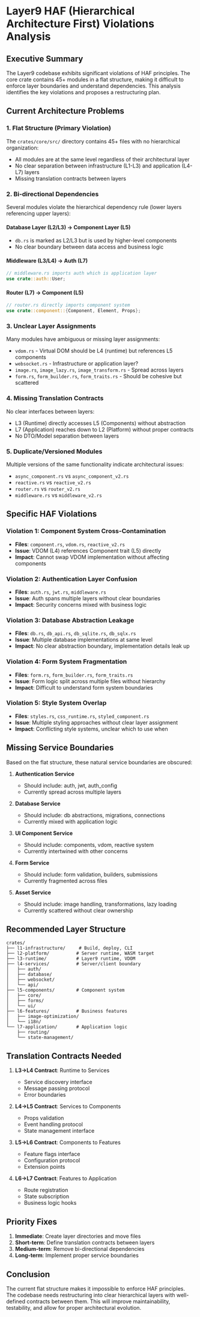 # Layer9 HAF (Hierarchical Architecture First) Violations Analysis

## Executive Summary

The Layer9 codebase exhibits significant violations of HAF principles. The core crate contains 45+ modules in a flat structure, making it difficult to enforce layer boundaries and understand dependencies. This analysis identifies the key violations and proposes a restructuring plan.

## Current Architecture Problems

### 1. **Flat Structure (Primary Violation)**

The `crates/core/src/` directory contains 45+ files with no hierarchical organization:
- All modules are at the same level regardless of their architectural layer
- No clear separation between infrastructure (L1-L3) and application (L4-L7) layers
- Missing translation contracts between layers

### 2. **Bi-directional Dependencies**

Several modules violate the hierarchical dependency rule (lower layers referencing upper layers):

#### Database Layer (L2/L3) → Component Layer (L5)
- `db.rs` is marked as L2/L3 but is used by higher-level components
- No clear boundary between data access and business logic

#### Middleware (L3/L4) → Auth (L7)
```rust
// middleware.rs imports auth which is application layer
use crate::auth::User;
```

#### Router (L7) → Component (L5)
```rust
// router.rs directly imports component system
use crate::component::{Component, Element, Props};
```

### 3. **Unclear Layer Assignments**

Many modules have ambiguous or missing layer assignments:
- `vdom.rs` - Virtual DOM should be L4 (runtime) but references L5 components
- `websocket.rs` - Infrastructure or application layer?
- `image.rs`, `image_lazy.rs`, `image_transform.rs` - Spread across layers
- `form.rs`, `form_builder.rs`, `form_traits.rs` - Should be cohesive but scattered

### 4. **Missing Translation Contracts**

No clear interfaces between layers:
- L3 (Runtime) directly accesses L5 (Components) without abstraction
- L7 (Application) reaches down to L2 (Platform) without proper contracts
- No DTO/Model separation between layers

### 5. **Duplicate/Versioned Modules**

Multiple versions of the same functionality indicate architectural issues:
- `async_component.rs` vs `async_component_v2.rs`
- `reactive.rs` vs `reactive_v2.rs`
- `router.rs` vs `router_v2.rs`
- `middleware.rs` vs `middleware_v2.rs`

## Specific HAF Violations

### Violation 1: Component System Cross-Contamination
- **Files**: `component.rs`, `vdom.rs`, `reactive_v2.rs`
- **Issue**: VDOM (L4) references Component trait (L5) directly
- **Impact**: Cannot swap VDOM implementation without affecting components

### Violation 2: Authentication Layer Confusion
- **Files**: `auth.rs`, `jwt.rs`, `middleware.rs`
- **Issue**: Auth spans multiple layers without clear boundaries
- **Impact**: Security concerns mixed with business logic

### Violation 3: Database Abstraction Leakage
- **Files**: `db.rs`, `db_api.rs`, `db_sqlite.rs`, `db_sqlx.rs`
- **Issue**: Multiple database implementations at same level
- **Impact**: No clear abstraction boundary, implementation details leak up

### Violation 4: Form System Fragmentation
- **Files**: `form.rs`, `form_builder.rs`, `form_traits.rs`
- **Issue**: Form logic split across multiple files without hierarchy
- **Impact**: Difficult to understand form system boundaries

### Violation 5: Style System Overlap
- **Files**: `styles.rs`, `css_runtime.rs`, `styled_component.rs`
- **Issue**: Multiple styling approaches without clear layer assignment
- **Impact**: Conflicting style systems, unclear which to use when

## Missing Service Boundaries

Based on the flat structure, these natural service boundaries are obscured:

1. **Authentication Service**
   - Should include: auth, jwt, auth_config
   - Currently spread across multiple layers

2. **Database Service**
   - Should include: db abstractions, migrations, connections
   - Currently mixed with application logic

3. **UI Component Service**
   - Should include: components, vdom, reactive system
   - Currently intertwined with other concerns

4. **Form Service**
   - Should include: form validation, builders, submissions
   - Currently fragmented across files

5. **Asset Service**
   - Should include: image handling, transformations, lazy loading
   - Currently scattered without clear ownership

## Recommended Layer Structure

```
crates/
├── l1-infrastructure/     # Build, deploy, CLI
├── l2-platform/          # Server runtime, WASM target
├── l3-runtime/           # Layer9 runtime, VDOM
├── l4-services/          # Server/client boundary
│   ├── auth/
│   ├── database/
│   ├── websocket/
│   └── api/
├── l5-components/        # Component system
│   ├── core/
│   ├── forms/
│   └── ui/
├── l6-features/          # Business features
│   ├── image-optimization/
│   └── i18n/
└── l7-application/       # Application logic
    ├── routing/
    └── state-management/
```

## Translation Contracts Needed

1. **L3→L4 Contract**: Runtime to Services
   - Service discovery interface
   - Message passing protocol
   - Error boundaries

2. **L4→L5 Contract**: Services to Components
   - Props validation
   - Event handling protocol
   - State management interface

3. **L5→L6 Contract**: Components to Features
   - Feature flags interface
   - Configuration protocol
   - Extension points

4. **L6→L7 Contract**: Features to Application
   - Route registration
   - State subscription
   - Business logic hooks

## Priority Fixes

1. **Immediate**: Create layer directories and move files
2. **Short-term**: Define translation contracts between layers
3. **Medium-term**: Remove bi-directional dependencies
4. **Long-term**: Implement proper service boundaries

## Conclusion

The current flat structure makes it impossible to enforce HAF principles. The codebase needs restructuring into clear hierarchical layers with well-defined contracts between them. This will improve maintainability, testability, and allow for proper architectural evolution.